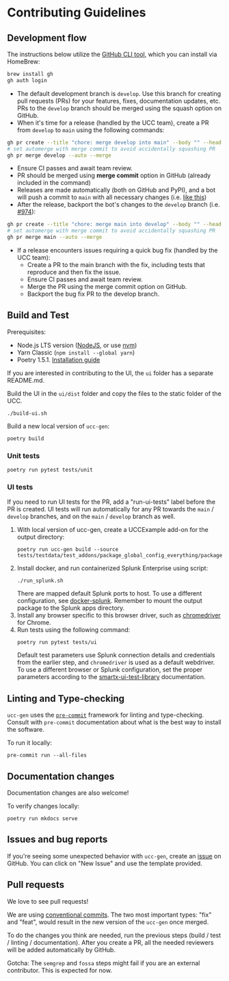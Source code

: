 # Contributing Guidelines

## Development flow

The instructions below utilize the [GitHub CLI tool](https://cli.github.com/), which you can install via HomeBrew:
```bash
brew install gh
gh auth login
```

* The default development branch is `develop`. Use this branch for creating pull requests (PRs) for your features, fixes, documentation updates, etc. PRs to the `develop` branch should be merged using the squash option on GitHub.
* When it's time for a release (handled by the UCC team), create a PR from `develop` to `main` using the following commands:
```bash
gh pr create --title "chore: merge develop into main" --body "" --head develop --base main
# set automerge with merge commit to avoid accidentally squashing PR
gh pr merge develop --auto --merge
```

* Ensure CI passes and await team review.
* PR should be merged using **merge commit** option in GitHub (already included in the command)
* Releases are made automatically (both on GitHub and PyPI), and a bot will push a commit to `main` with all necessary changes  (i.e. [like this](https://github.com/splunk/addonfactory-ucc-generator/commit/0c5e6802e1e52c37bf7131baf1b8264e5db30545))
* After the release, backport the bot's changes to the `develop` branch (i.e. [#974](https://github.com/splunk/addonfactory-ucc-generator/pull/974)):

```bash
gh pr create --title "chore: merge main into develop" --body "" --head main --base develop
# set automerge with merge commit to avoid accidentally squashing PR
gh pr merge main --auto --merge
```

* If a release encounters issues requiring a quick bug fix (handled by the UCC team):
  * Create a PR to the main branch with the fix, including tests that reproduce and then fix the issue.
  * Ensure CI passes and await team review.
  * Merge the PR using the merge commit option on GitHub.
  * Backport the bug fix PR to the develop branch.

## Build and Test

Prerequisites:
- Node.js LTS version ([NodeJS](https://nodejs.org/en/download), or use [nvm](https://github.com/nvm-sh/nvm))
- Yarn Classic (`npm install --global yarn`)
- Poetry 1.5.1. [Installation guide](https://python-poetry.org/docs/#installing-with-the-official-installer)

If you are interested in contributing to the UI, the `ui` folder has a separate README.md.

Build the UI in the `ui/dist` folder and copy the files to the static folder of the UCC.
```
./build-ui.sh
```

Build a new local version of `ucc-gen`:

```
poetry build
```

### Unit tests

```
poetry run pytest tests/unit
```

### UI tests

If you need to run UI tests for the PR, add a "run-ui-tests" label before the PR is created. 
UI tests will run automatically for any PR towards the `main` / `develop` branches, and on the `main` / `develop` branch as well. 

1. With local version of ucc-gen, create a UCCExample add-on for the output directory:
    ```
    poetry run ucc-gen build --source tests/testdata/test_addons/package_global_config_everything/package
    ```
2. Install docker, and run containerized Splunk Enterprise using script:
    ```
    ./run_splunk.sh
    ```
   There are mapped default Splunk ports to host. To use a different configuration, see [docker-splunk](https://splunk.github.io/docker-splunk/). Remember to mount the output package to the Splunk apps directory.
3. Install any browser specific to this browser driver, such as [chromedriver](https://chromedriver.chromium.org/getting-started/) for Chrome.
4. Run tests using the following command:
    ```
    poetry run pytest tests/ui
    ```
   Default test parameters use Splunk connection details and credentials from the earlier step, and `chromedriver` is used as a default webdriver.  
   To use a different browser or Splunk configuration, set the proper parameters according to the [smartx-ui-test-library](https://addon-factory-smartx-ui-test-library.readthedocs.io/en/latest/how_to_use.html) documentation.

## Linting and Type-checking

`ucc-gen` uses the [`pre-commit`](https://pre-commit.com) framework for linting and type-checking.
Consult with `pre-commit` documentation about what is the best way to install the software.

To run it locally:

```
pre-commit run --all-files
```

## Documentation changes

Documentation changes are also welcome!

To verify changes locally:

```
poetry run mkdocs serve
```

## Issues and bug reports

If you're seeing some unexpected behavior with `ucc-gen`, create an [issue](https://github.com/splunk/addonfactory-ucc-generator/issues) on GitHub. You can click on "New Issue" and use the template provided.

## Pull requests

We love to see pull requests!

We are using [conventional commits](https://www.conventionalcommits.org/en/v1.0.0/).
The two most important types: "fix" and "feat", would result in the new version of the `ucc-gen` once merged.

To do the changes you think are needed, run the previous steps (build / test / linting / documentation).
After you create a PR, all the needed reviewers will be added automatically by GitHub.

Gotcha: The `semgrep` and `fossa` steps might fail if you are an external contributor. This is expected for now.
